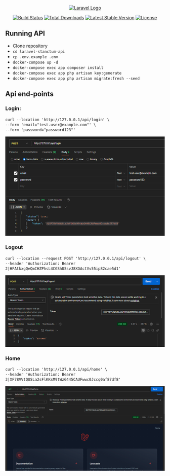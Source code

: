 <p align="center"><a href="https://laravel.com" target="_blank"><img src="https://raw.githubusercontent.com/laravel/art/master/logo-lockup/5%20SVG/2%20CMYK/1%20Full%20Color/laravel-logolockup-cmyk-red.svg" width="400" alt="Laravel Logo"></a></p>

<p align="center">
<a href="https://github.com/laravel/framework/actions"><img src="https://github.com/laravel/framework/workflows/tests/badge.svg" alt="Build Status"></a>
<a href="https://packagist.org/packages/laravel/framework"><img src="https://img.shields.io/packagist/dt/laravel/framework" alt="Total Downloads"></a>
<a href="https://packagist.org/packages/laravel/framework"><img src="https://img.shields.io/packagist/v/laravel/framework" alt="Latest Stable Version"></a>
<a href="https://packagist.org/packages/laravel/framework"><img src="https://img.shields.io/packagist/l/laravel/framework" alt="License"></a>
</p>

## Running API

- Clone repository
- ```cd laravel-stanctum-api```
- ```cp .env.example .env```
- ```docker-compose up -d```
- ```docker-compose exec app composer install```
- ```docker-compose exec app php artisan key:generate```
- ```docker-compose exec app php artisan migrate:fresh --seed```

## Api end-points

### Login:

```
curl --location 'http://127.0.0.1/api/login' \
--form 'email="test.user@example.com"' \
--form 'password="password123"'
```

![img.png](img.png)

### Logout

```
curl --location --request POST 'http://127.0.0.1/api/logout' \
--header 'Authorization: Bearer 2|HFAtkxgQeQmCHZPhsL4CGShUSsvJ8XGActVv55ip82cae5d1'
```

![img_2.png](img_2.png)

### Home

```
curl --location 'http://127.0.0.1/api/home' \
--header 'Authorization: Bearer 3|XF78VVtQUSLa2sFlKKsM9tWzG445CAUFwwc0Jccq0af87df8'
```

![img_1.png](img_1.png)
